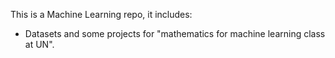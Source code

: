 This is a Machine Learning repo, it includes:
- Datasets and some projects for "mathematics for machine learning class at UN".

